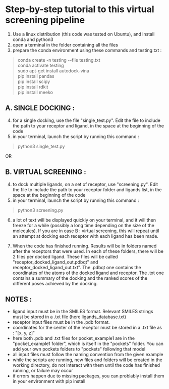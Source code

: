 # Step-by-step tutorial to this virtual screening pipeline

1. Use a linux distribution (this code was tested on Ubuntu), and install conda and python3
2. open a terminal in the folder containing all the files
3. prepare the conda environment using these commands and testing.txt :
>conda create -n testing --file testing.txt \
>conda activate testing \
>sudo apt-get install autodock-vina \
>pip install pandas \
>pip install scipy \
>pip install rdkit \
>pip install meeko


## A. SINGLE DOCKING : 

4. for a single docking, use the file "single_test.py". Edit the file to include the path to your receptor and ligand, in the space at the beginning of the code
5. in your terminal, launch the script by running this command :
>python3 single_test.py

OR

## B. VIRTUAL SCREENING : 

4. to dock multiple ligands, on a set of receptor, use "screening.py". Edit the file to include the path to your receptor folder and ligands list, in the space at the beginning of the code
5. in your terminal, launch the script by running this command :
>python3 screening.py

6. a lot of text will be displayed quickly on your terminal, and it will then freeze for a while (possibly a long time depending on the size of the molecules). If you are in case B : virtual screening, this will repeat until an attempt at docking each receptor with each ligand has been made.

7. When the code has finished running. Results will be in folders named after the receptors that were used. In each of these folders, there will be 2 files per docked ligand. These files will be called "receptor_docked_ligand_out.pdbqt" and receptor_docked_ligand_out.txt". The .pdbqt one contains the coordinates of the atoms of the docked ligand and receptor. The .txt one contains a summary of the docking and the ranked scores of the different poses achieved by the docking.



## NOTES : 
- ligand input must be in the SMILES format. Relevant SMILES strings must be stored in a .txt file (here ligands_database.txt)
- receptor input files must be in the .pdb format.
- coordinates for the center of the receptor must be stored in a .txt file as : "[x, y, z]"
- here both .pdb and .txt files for pocket_example1 are in the "pocket_example1 folder", which is itself in the "pockets" folder. You can add your own pockets folders to "pockets" following that model
- all input files must follow the naming convention from the given example
- while the scripts are running, new files and folders will be created in the working directory, do not interact with them until the code has finished running, or failure may occur
- if errors happen due to missing packages, you can problably install them in your environment with pip install
